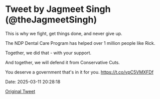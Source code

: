 # Tweet by Jagmeet Singh (@theJagmeetSingh)

This is why we fight, get things done, and never give up.

The NDP Dental Care Program has helped over 1 million people like Rick.

Together, we did that - with your support.

And together, we will defend it from Conservative Cuts.

You deserve a government that's in it for you. https://t.co/vpC5VMXFDf

Date: 2025-03-11 20:28:18

[Original Tweet](https://x.com/theJagmeetSingh/status/1899558017261244786)
